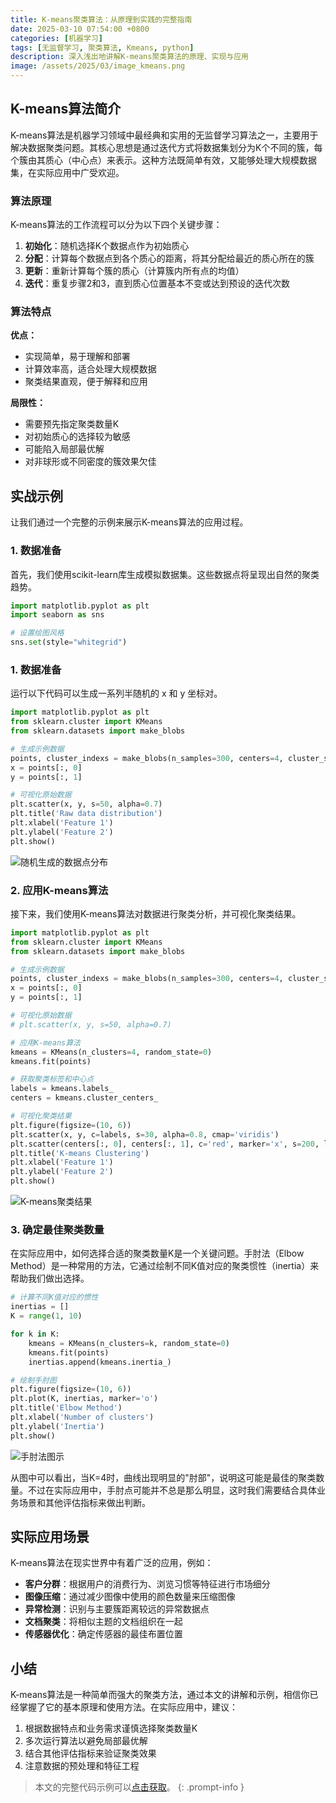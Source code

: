 ```yaml
---
title: K-means聚类算法：从原理到实践的完整指南
date: 2025-03-10 07:54:00 +0800
categories: [机器学习]
tags: [无监督学习, 聚类算法, Kmeans, python]
description: 深入浅出地讲解K-means聚类算法的原理、实现与应用
image: /assets/2025/03/image_kmeans.png
---
```


## K-means算法简介

K-means算法是机器学习领域中最经典和实用的无监督学习算法之一，主要用于解决数据聚类问题。其核心思想是通过迭代方式将数据集划分为K个不同的簇，每个簇由其质心（中心点）来表示。这种方法既简单有效，又能够处理大规模数据集，在实际应用中广受欢迎。

### 算法原理

K-means算法的工作流程可以分为以下四个关键步骤：

1. **初始化**：随机选择K个数据点作为初始质心
2. **分配**：计算每个数据点到各个质心的距离，将其分配给最近的质心所在的簇
3. **更新**：重新计算每个簇的质心（计算簇内所有点的均值）
4. **迭代**：重复步骤2和3，直到质心位置基本不变或达到预设的迭代次数

### 算法特点

**优点：**
- 实现简单，易于理解和部署
- 计算效率高，适合处理大规模数据
- 聚类结果直观，便于解释和应用

**局限性：**
- 需要预先指定聚类数量K
- 对初始质心的选择较为敏感
- 可能陷入局部最优解
- 对非球形或不同密度的簇效果欠佳

## 实战示例

让我们通过一个完整的示例来展示K-means算法的应用过程。

### 1. 数据准备

首先，我们使用scikit-learn库生成模拟数据集。这些数据点将呈现出自然的聚类趋势。

```python
import matplotlib.pyplot as plt
import seaborn as sns

# 设置绘图风格
sns.set(style="whitegrid")
```

### 1. 数据准备

运行以下代码可以生成一系列半随机的 x 和 y 坐标对。

```python
import matplotlib.pyplot as plt
from sklearn.cluster import KMeans
from sklearn.datasets import make_blobs

# 生成示例数据
points, cluster_indexs = make_blobs(n_samples=300, centers=4, cluster_std=0.8, random_state=0)
x = points[:, 0]
y = points[:, 1]

# 可视化原始数据
plt.scatter(x, y, s=50, alpha=0.7)
plt.title('Raw data distribution')
plt.xlabel('Feature 1')
plt.ylabel('Feature 2')
plt.show()
```

![随机生成的数据点分布](/assets/2025/03/kmeans-output1.png)

### 2. 应用K-means算法

接下来，我们使用K-means算法对数据进行聚类分析，并可视化聚类结果。

```python
import matplotlib.pyplot as plt
from sklearn.cluster import KMeans
from sklearn.datasets import make_blobs

# 生成示例数据
points, cluster_indexs = make_blobs(n_samples=300, centers=4, cluster_std=0.8, random_state=0)
x = points[:, 0]
y = points[:, 1]

# 可视化原始数据
# plt.scatter(x, y, s=50, alpha=0.7)

# 应用K-means算法
kmeans = KMeans(n_clusters=4, random_state=0)
kmeans.fit(points)

# 获取聚类标签和中心点
labels = kmeans.labels_
centers = kmeans.cluster_centers_

# 可视化聚类结果
plt.figure(figsize=(10, 6))
plt.scatter(x, y, c=labels, s=30, alpha=0.8, cmap='viridis')
plt.scatter(centers[:, 0], centers[:, 1], c='red', marker='x', s=200, linewidths=3)
plt.title('K-means Clustering')
plt.xlabel('Feature 1')
plt.ylabel('Feature 2')
plt.show()
```

![K-means聚类结果](/assets/2025/03/kmeans-output2.png)

### 3. 确定最佳聚类数量

在实际应用中，如何选择合适的聚类数量K是一个关键问题。手肘法（Elbow Method）是一种常用的方法，它通过绘制不同K值对应的聚类惯性（inertia）来帮助我们做出选择。

```python
# 计算不同K值对应的惯性
inertias = []
K = range(1, 10)

for k in K:
    kmeans = KMeans(n_clusters=k, random_state=0)
    kmeans.fit(points)
    inertias.append(kmeans.inertia_)

# 绘制手肘图
plt.figure(figsize=(10, 6))
plt.plot(K, inertias, marker='o')
plt.title('Elbow Method')
plt.xlabel('Number of clusters')
plt.ylabel('Inertia')
plt.show()
```

![手肘法图示](/assets/2025/03/kmeans-output3.png)

从图中可以看出，当K=4时，曲线出现明显的"肘部"，说明这可能是最佳的聚类数量。不过在实际应用中，手肘点可能并不总是那么明显，这时我们需要结合具体业务场景和其他评估指标来做出判断。

## 实际应用场景

K-means算法在现实世界中有着广泛的应用，例如：

- **客户分群**：根据用户的消费行为、浏览习惯等特征进行市场细分
- **图像压缩**：通过减少图像中使用的颜色数量来压缩图像
- **异常检测**：识别与主要簇距离较远的异常数据点
- **文档聚类**：将相似主题的文档组织在一起
- **传感器优化**：确定传感器的最佳布置位置

## 小结

K-means算法是一种简单而强大的聚类方法，通过本文的讲解和示例，相信你已经掌握了它的基本原理和使用方法。在实际应用中，建议：

1. 根据数据特点和业务需求谨慎选择聚类数量K
2. 多次运行算法以避免局部最优解
3. 结合其他评估指标来验证聚类效果
4. 注意数据的预处理和特征工程

> 本文的完整代码示例可以[点击获取](/assets/2025/03/Kmeans.ipynb)。
{: .prompt-info }